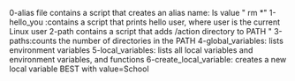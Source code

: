 0-alias file contains a script that creates an alias name: ls value " rm *"
1-hello_you :contains a script that prints hello user, where user is the current Linux user
2-path contains a script that adds /action directory to PATH "
3-paths:counts the number of directories in the PATH
4-global_variables: lists environment variables
5-local_variables:  lists all local variables and environment variables, and functions
6-create_local_variable:  creates a new local variable BEST with value=School
